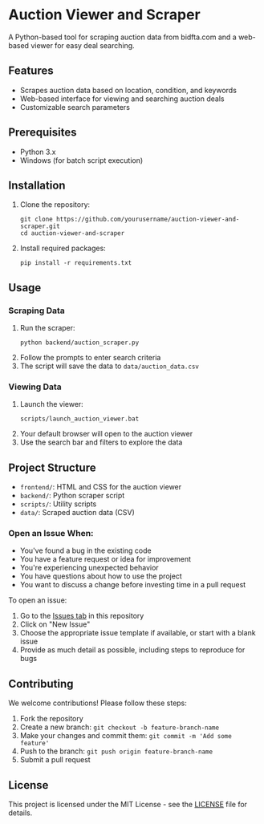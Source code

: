 # Auction Viewer and Scraper

A Python-based tool for scraping auction data from bidfta.com and a web-based viewer for easy deal searching.

## Features

- Scrapes auction data based on location, condition, and keywords
- Web-based interface for viewing and searching auction deals
- Customizable search parameters

## Prerequisites

- Python 3.x
- Windows (for batch script execution)

## Installation

1. Clone the repository:
   ```
   git clone https://github.com/yourusername/auction-viewer-and-scraper.git
   cd auction-viewer-and-scraper
   ```
2. Install required packages:
   ```
   pip install -r requirements.txt
   ```

## Usage

### Scraping Data

1. Run the scraper:
   ```
   python backend/auction_scraper.py
   ```
2. Follow the prompts to enter search criteria
3. The script will save the data to `data/auction_data.csv`

### Viewing Data

1. Launch the viewer:
   ```
   scripts/launch_auction_viewer.bat
   ```
2. Your default browser will open to the auction viewer
3. Use the search bar and filters to explore the data

## Project Structure

- `frontend/`: HTML and CSS for the auction viewer
- `backend/`: Python scraper script
- `scripts/`: Utility scripts
- `data/`: Scraped auction data (CSV)

### Open an Issue When:

- You've found a bug in the existing code
- You have a feature request or idea for improvement
- You're experiencing unexpected behavior
- You have questions about how to use the project
- You want to discuss a change before investing time in a pull request

To open an issue:
1. Go to the [Issues tab](https://github.com/jnjustice/bidfta-auction-scraper/issues) in this repository
2. Click on "New Issue"
3. Choose the appropriate issue template if available, or start with a blank issue
4. Provide as much detail as possible, including steps to reproduce for bugs


## Contributing

We welcome contributions! Please follow these steps:

1. Fork the repository
2. Create a new branch: `git checkout -b feature-branch-name`
3. Make your changes and commit them: `git commit -m 'Add some feature'`
4. Push to the branch: `git push origin feature-branch-name`
5. Submit a pull request

## License

This project is licensed under the MIT License - see the [LICENSE](LICENSE) file for details.
